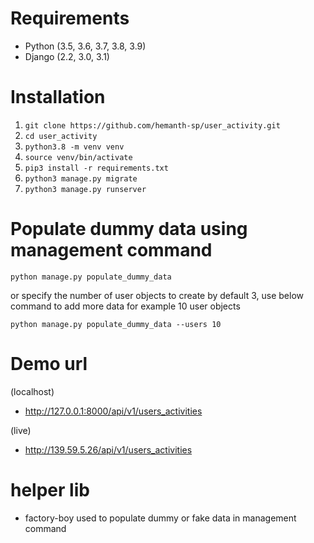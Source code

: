 # Requirements
 - Python (3.5, 3.6, 3.7, 3.8, 3.9)
 - Django (2.2, 3.0, 3.1)

# Installation
1. ```git clone https://github.com/hemanth-sp/user_activity.git```
2. ```cd user_activity```
3. ```python3.8 -m venv venv```
4. ```source venv/bin/activate ```
5. ```pip3 install -r requirements.txt```
6. ```python3 manage.py migrate```
7. ```python3 manage.py runserver```

# Populate dummy data using management command
```python manage.py populate_dummy_data```

or specify the number of user objects to create by default 3, use below command to add more data for example 10 user objects

```python manage.py populate_dummy_data --users 10 ```


# Demo url 
 (localhost)
 - http://127.0.0.1:8000/api/v1/users_activities

 (live)
 - http://139.59.5.26/api/v1/users_activities


# helper lib
 - factory-boy used to populate dummy or fake data in management command